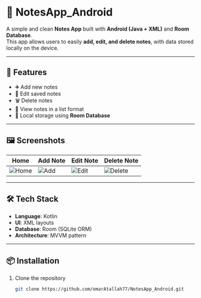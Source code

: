 # 📒 NotesApp_Android

A simple and clean **Notes App** built with **Android (Java + XML)** and **Room Database**.  
This app allows users to easily **add, edit, and delete notes**, with data stored locally on the device.

---

## 🚀 Features
- ➕ Add new notes  
- 📝 Edit saved notes  
- 🗑️ Delete notes  
- 📒 View notes in a list format  
- 💾 Local storage using **Room Database**

---

## 🖼️ Screenshots
| Home | Add Note | Edit Note | Delete Note |
|------|----------|-----------|-------------|
| ![Home](https://github.com/user-attachments/assets/057fd6c2-6370-4ac6-9059-3b273304de6e) | ![Add](https://github.com/user-attachments/assets/7149a05b-0d94-4e0e-92b4-bf7f84009417) | ![Edit](https://github.com/user-attachments/assets/70c1e313-3a7b-4285-ac43-5d30a0b10d00) | ![Delete](https://github.com/user-attachments/assets/403c3ee4-8e61-4d9d-b7ab-d51448ef84af) |

---

## 🛠️ Tech Stack
- **Language**: Kotlin 
- **UI**: XML layouts  
- **Database**: Room (SQLite ORM)  
- **Architecture**: MVVM pattern  

---

## 📦 Installation
1. Clone the repository  
   ```bash
   git clone https://github.com/omarAtallah77/NotesApp_Android.git
